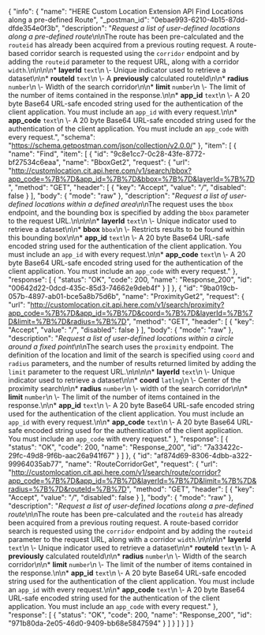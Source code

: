 {
  "info": {
    "name": "HERE Custom Location Extension API Find Locations along a pre-defined Route",
    "_postman_id": "0ebae993-6210-4b15-87dd-dfde354e0f3b",
    "description": "*Request a list of user-defined locations along a pre-defined route*\n\nThe route has been pre-calculated and the `routeid` has already been acquired from a previous routing request. A route-based corridor search is requested using the `corridor` endpoint and by adding the `routeid` parameter to the request URL, along with a corridor `width`.\n\n\n\n* **layerId**  `text`\n \\- Unique indicator used to retrieve a dataset\n\n* **routeId**  `text`\n \\- A <b>previously</b> calculated routeId\n\n* **radius**  `number`\n \\- Width of the search corridor\n\n* **limit**  `number`\n \\- The limit of the number of items contained in the response.\n\n* **app_id**  `text`\n \\- A 20 byte Base64 URL-safe encoded string used for the authentication of the client application.    You must include an `app_id` with every request.\n\n* **app_code**  `text`\n \\- A 20 byte Base64 URL-safe encoded string used for the authentication of the client application.    You must include an `app_code` with every request.",
    "schema": "https://schema.getpostman.com/json/collection/v2.0.0/"
  },
  "item": [
    {
      "name": "Find",
      "item": [
        {
          "id": "9c8e1cc7-0c28-43fe-8772-bf27534c6eaa",
          "name": "BboxGet2",
          "request": {
            "url": "http://customlocation.cit.api.here.com/v1/search/bbox?app_code=%7B%7D&app_id=%7B%7D&bbox=%7B%7D&layerId=%7B%7D",
            "method": "GET",
            "header": [
              {
                "key": "Accept",
                "value": "*/*",
                "disabled": false
              }
            ],
            "body": {
              "mode": "raw"
            },
            "description": "*Request a list of user-defined locations within a defined area*\n\nThe request uses the `bbox` endpoint, and the bounding box is specified by adding the `bbox` parameter to the request URL.\n\n\n\n* **layerId**  `text`\n \\- Unique indicator used to retrieve a dataset\n\n* **bbox**  `bbox`\n \\- Restricts results to be found within this bounding box\n\n* **app_id**  `text`\n \\- A 20 byte Base64 URL-safe encoded string used for the authentication of the client application.    You must include an `app_id` with every request.\n\n* **app_code**  `text`\n \\- A 20 byte Base64 URL-safe encoded string used for the authentication of the client application.    You must include an `app_code` with every request."
          },
          "response": [
            {
              "status": "OK",
              "code": 200,
              "name": "Response_200",
              "id": "00642d22-0dcd-435c-85d3-74662e9deb4f"
            }
          ]
        },
        {
          "id": "9ba019cb-057b-4897-ab01-bce5a8b75d6b",
          "name": "ProximityGet2",
          "request": {
            "url": "http://customlocation.cit.api.here.com/v1/search/proximity?app_code=%7B%7D&app_id=%7B%7D&coord=%7B%7D&layerId=%7B%7D&limit=%7B%7D&radius=%7B%7D",
            "method": "GET",
            "header": [
              {
                "key": "Accept",
                "value": "*/*",
                "disabled": false
              }
            ],
            "body": {
              "mode": "raw"
            },
            "description": "*Request a list of user-defined locations within a circle around a fixed point*\n\nThe search uses the `proximity` endpoint. The definition of the location and limit of the search is specified using  `coord` and `radius` parameters, and the number of results returned limited by adding the `limit` parameter to the request URL.\n\n\n\n* **layerId**  `text`\n \\- Unique indicator used to retrieve a dataset\n\n* **coord**  `latlng`\n \\- Center of the proximity search\n\n* **radius**  `number`\n \\- width of the search corridor\n\n* **limit**  `number`\n \\- The limit of the number of items contained in the response.\n\n* **app_id**  `text`\n \\- A 20 byte Base64 URL-safe encoded string used for the authentication of the client application.    You must include an `app_id` with every request.\n\n* **app_code**  `text`\n \\- A 20 byte Base64 URL-safe encoded string used for the authentication of the client application.    You must include an `app_code` with every request."
          },
          "response": [
            {
              "status": "OK",
              "code": 200,
              "name": "Response_200",
              "id": "7a33422c-29fc-49d8-9f6b-aac26a941f67"
            }
          ]
        },
        {
          "id": "af874d69-8306-4dbb-a322-99964035ab77",
          "name": "RouteCorridorGet",
          "request": {
            "url": "http://customlocation.cit.api.here.com/v1/search/route/corridor?app_code=%7B%7D&app_id=%7B%7D&layerId=%7B%7D&limit=%7B%7D&radius=%7B%7D&routeId=%7B%7D",
            "method": "GET",
            "header": [
              {
                "key": "Accept",
                "value": "*/*",
                "disabled": false
              }
            ],
            "body": {
              "mode": "raw"
            },
            "description": "*Request a list of user-defined locations along a pre-defined route*\n\nThe route has been pre-calculated and the `routeid` has already been acquired from a previous routing request. A route-based corridor search is requested using the `corridor` endpoint and by adding the `routeid` parameter to the request URL, along with a corridor `width`.\n\n\n\n* **layerId**  `text`\n \\- Unique indicator used to retrieve a dataset\n\n* **routeId**  `text`\n \\- A <b>previously</b> calculated routeId\n\n* **radius**  `number`\n \\- Width of the search corridor\n\n* **limit**  `number`\n \\- The limit of the number of items contained in the response.\n\n* **app_id**  `text`\n \\- A 20 byte Base64 URL-safe encoded string used for the authentication of the client application.    You must include an `app_id` with every request.\n\n* **app_code**  `text`\n \\- A 20 byte Base64 URL-safe encoded string used for the authentication of the client application.    You must include an `app_code` with every request."
          },
          "response": [
            {
              "status": "OK",
              "code": 200,
              "name": "Response_200",
              "id": "971b80da-2e05-46d0-9409-bb68e5847594"
            }
          ]
        }
      ]
    }
  ]
}